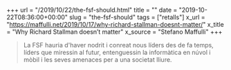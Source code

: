 +++
url = "/2019/10/22/the-fsf-should.html"
title = ""
date = "2019-10-22T08:36:00+00:00"
slug = "the-fsf-should"
tags = ["retalls"]
x_url = "https://maffulli.net/2019/10/17/why-richard-stallman-doesnt-matter/"
x_title = "Why Richard Stallman doesn’t matter"
x_source = "Stefano Maffulli"
+++

> La FSF hauria d'haver nodrit i conreat nous líders des de fa temps, líders que miressin al futur, entenguessin la informàtica en núvol i mòbil i les seves amenaces per a una societat lliure.

